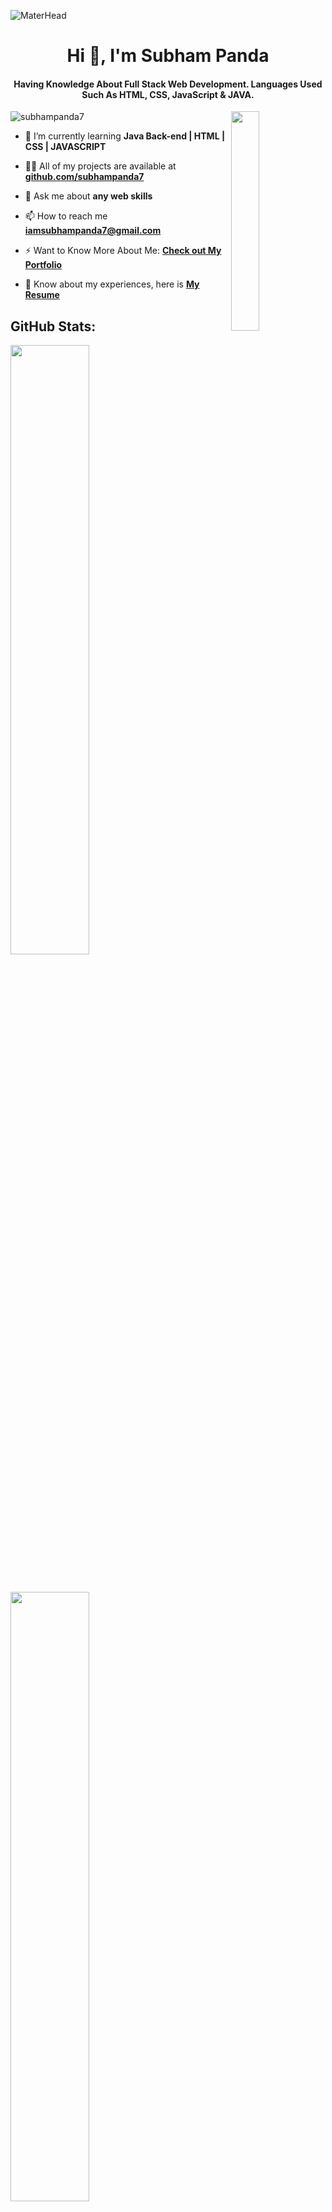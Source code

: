 ![MaterHead](https://camo.githubusercontent.com/d6ebdf0be8c981a367c8226b0c0554db04a3235f4018c75ad1951fd67be61cc4/68747470733a2f2f6a75736d61726b746563682e636f6d2f7075626c69632f612f696d616765732f70616765732f7765625f646576656c6f706d656e742e676966)

<h1 align="center">Hi 👋, I'm Subham Panda</h1>
<h4 align="center">Having Knowledge About Full Stack Web Development. Languages Used Such As HTML, CSS, JavaScript & JAVA.</h4>
<img align="right" width="30%" src="https://camo.githubusercontent.com/c1dcb74cc1c1835b1d716f5051499a2814c683c806b15f04b0eba492863703e9/68747470733a2f2f63646e2e6472696262626c652e636f6d2f75736572732f3733303730332f73637265656e73686f74732f363538313234332f6176656e746f2e676966" alt="">

<p align="left"> <img src="https://komarev.com/ghpvc/?username=subhampanda7&label=Profile%20views&color=0e75b6&style=flat" alt="subhampanda7" /> </p>


- 🌱 I’m currently learning **Java Back-end | HTML | CSS | JAVASCRIPT**

- 👨‍💻 All of my projects are available at **[github.com/subhampanda7](github.com/subhampanda7)**

- 💬 Ask me about **any web skills**

- 📫 How to reach me **iamsubhampanda7@gmail.com**

- ⚡ Want to Know More About Me: **<a href="https://subhampanda7.github.io/" target="_blank"> Check out My Portfolio</a>**

- 📄 Know about my experiences, here is **<a href="https://drive.google.com/file/d/1GJxme9LAhcQP77fDWyXk0ojs2D_IH985/view?usp=share_link" target="_blank"> My Resume</a>**



## GitHub Stats:


<p align="left">
<img width="50%" align="center" src ="https://github-readme-stats.vercel.app/api?username=subhampanda7&show_icons=true&theme=gruvbox"/> 
</p>



<br/>

<p align="left">
<img width="50%" align="center" src ="https://streak-stats.demolab.com/?user=subhampanda7&theme=dark"/> 
</p>

<br/>

<p align="left">
<img width="50%" src ="https://github-readme-stats.vercel.app/api/top-langs/?username=subhampanda7&layout=compact&hide=php"/>
</p>





## Languages and Tools:


![My Skills](https://skillicons.dev/icons?i=java,spring,hibernate,mysql,html,css,bootstrap,js,idea,vscode,aws,netlify,git,github)

## GitHub Trophies:


<p align="center">
<img width="65%" src ="https://github-profile-trophy.vercel.app/?username=subhampanda7&theme=onedark"/>
</p>






## Connect with me:
<p align="left">

<a href="https://www.linkedin.com/in/subhampanda7/" target="blank"><img align="center" src="https://img.icons8.com/color/240/null/linkedin.png" alt="www.linkedin.com/in/subham-panda-603058162/" height="60" width="60" /></a>

</p>



